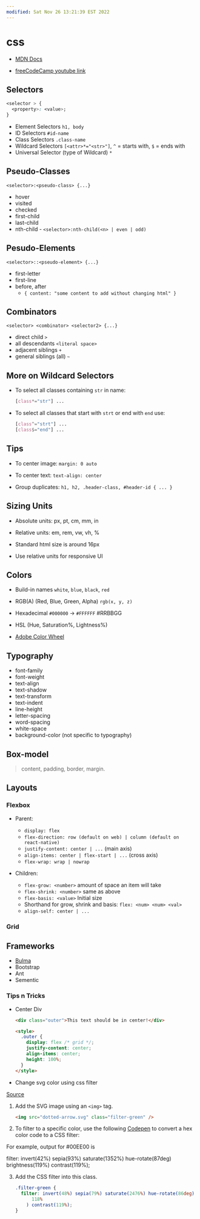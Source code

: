 ```yaml
---
modified: Sat Nov 26 13:21:39 EST 2022
---
```

# css

- [MDN Docs](https://developer.mozilla.org/en-US/docs/Learn/CSS)

- [freeCodeCamp youtube link](https://www.youtube.com/watch?v=a_iQb1lnAEQ)

## Selectors

```css
<selector > {
  <property>: <value>;
}
```

- Element Selectors `h1, body`
- ID Selectors `#id-name`
- Class Selectors `.class-name`
- Wildcard Selectors `[<attr>*="<str>"]`, `^` = starts with, `$` = ends with
- Universal Selector (type of Wildcard) `*`

## Pseudo-Classes

`<selector>:<pseudo-class> {...}`

- hover
- visited
- checked
- first-child
- last-child
- nth-child - `<selector>:nth-child(<n> | even | odd)`

## Pesudo-Elements

`<selector>::<pseudo-element> {...}`

- first-letter
- first-line
- before, after
  - `{ content: "some content to add without changing html" }`

## Combinators

`<selector> <combinator> <selector2> {...}`

- direct child `>`
- all descendants `<literal space>`
- adjacent siblings `+`
- general siblings (all) `~`

## More on Wildcard Selectors

- To select all classes containing `str` in name:

  ```css
  [class*="str"] ...
  ```

- To select all classes that start with `strt` or end with `end` use:

  ```css
  [class^="strt"] ...
  [class$="end"] ...
  ```

## Tips

- To center image: `margin: 0 auto`

- To center text: `text-align: center`

- Group duplicates: `h1, h2, .header-class, #header-id { ... }`

## Sizing Units

- Absolute units: px, pt, cm, mm, in

- Relative units: em, rem, vw, vh, %

- Standard html size is around 16px

- Use relative units for responsive UI

## Colors

- Build-in names `white`, `blue`, `black`, `red`
- RGB(A) (Red, Blue, Green, Alpha) `rgb(x, y, z)`
- Hexadecimal `#000000` -> `#FFFFFF` #RRBBGG
- HSL (Hue, Saturation%, Lightness%)

- [Adobe Color Wheel](https://www.color.adobe.com/create/color-wheel)

## Typography

- font-family
- font-weight
- text-align
- text-shadow
- text-transform
- text-indent
- line-height
- letter-spacing
- word-spacing
- white-space
- background-color (not specific to typography)

## Box-model

> content, padding, border, margin.

## Layouts

### Flexbox

- Parent:

  - `display: flex`
  - `flex-direction: row (default on web) | column (default on react-native)`
  - `justify-content: center | ...` (main axis)
  - `align-items: center | flex-start | ...` (cross axis)
  - `flex-wrap: wrap | nowrap`

- Children:

  - `flex-grow: <number>` amount of space an item will take
  - `flex-shrink: <number>` same as above
  - `flex-basis: <value>` Initial size
  - Shorthand for grow, shrink and basis: `flex: <num> <num> <val>`
  - `align-self: center | ...`

### Grid

## Frameworks

- [Bulma](./bulma.md)
- Bootstrap
- Ant
- Sementic

### Tips n Tricks

- Center Div

  ```html
  <div class="outer">This text should be in center!</div>

  <style>
    .outer {
      display: flex /* grid */;
      justify-content: center;
      align-items: center;
      height: 100%;
    }
  </style>
  ```

- Change svg color using css filter

[Source](https://stackoverflow.com/questions/22252472/how-to-change-the-color-of-an-svg-element)

1. Add the SVG image using an `<img>` tag.

   ```html
   <img src="dotted-arrow.svg" class="filter-green" />
   ```

2. To filter to a specific color, use the following [Codepen](https://codepen.io/sosuke/pen/Pjoqqp) to convert a hex color code to a CSS filter:

For example, output for #00EE00 is

filter: invert(42%) sepia(93%) saturate(1352%) hue-rotate(87deg) brightness(119%) contrast(119%);

3. Add the CSS filter into this class.

   ```css
   .filter-green {
     filter: invert(48%) sepia(79%) saturate(2476%) hue-rotate(86deg) brightness(
         118%
       ) contrast(119%);
   }
   ```
